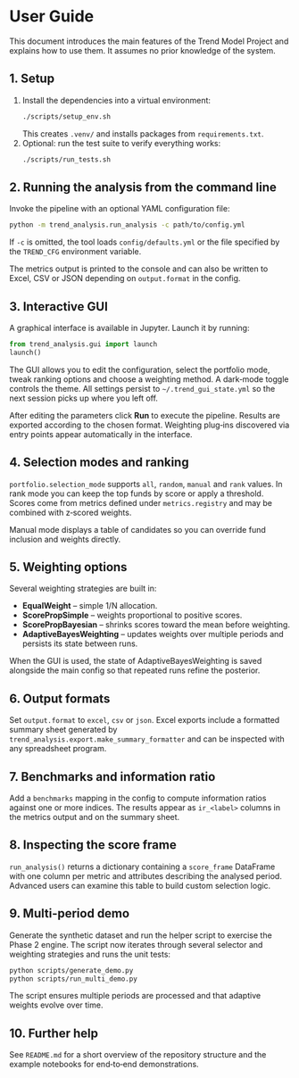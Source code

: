 # User Guide

This document introduces the main features of the Trend Model Project and explains how to use them. It assumes no prior knowledge of the system.

## 1. Setup

1. Install the dependencies into a virtual environment:
   ```bash
   ./scripts/setup_env.sh
   ```
   This creates `.venv/` and installs packages from `requirements.txt`.
2. Optional: run the test suite to verify everything works:
   ```bash
   ./scripts/run_tests.sh
   ```

## 2. Running the analysis from the command line

Invoke the pipeline with an optional YAML configuration file:
```bash
python -m trend_analysis.run_analysis -c path/to/config.yml
```
If `-c` is omitted, the tool loads `config/defaults.yml` or the file specified by the `TREND_CFG` environment variable.

The metrics output is printed to the console and can also be written to Excel, CSV or JSON depending on `output.format` in the config.

## 3. Interactive GUI

A graphical interface is available in Jupyter. Launch it by running:
```python
from trend_analysis.gui import launch
launch()
```

The GUI allows you to edit the configuration, select the portfolio mode, tweak ranking options and choose a weighting method. A dark‑mode toggle controls the theme. All settings persist to `~/.trend_gui_state.yml` so the next session picks up where you left off.

After editing the parameters click **Run** to execute the pipeline. Results are exported according to the chosen format. Weighting plug‑ins discovered via entry points appear automatically in the interface.

## 4. Selection modes and ranking

`portfolio.selection_mode` supports `all`, `random`, `manual` and `rank` values. In rank mode you can keep the top funds by score or apply a threshold. Scores come from metrics defined under `metrics.registry` and may be combined with z‑scored weights.

Manual mode displays a table of candidates so you can override fund inclusion and weights directly.

## 5. Weighting options

Several weighting strategies are built in:

- **EqualWeight** – simple 1/N allocation.
- **ScorePropSimple** – weights proportional to positive scores.
- **ScorePropBayesian** – shrinks scores toward the mean before weighting.
- **AdaptiveBayesWeighting** – updates weights over multiple periods and persists its state between runs.

When the GUI is used, the state of AdaptiveBayesWeighting is saved alongside the main config so that repeated runs refine the posterior.

## 6. Output formats

Set `output.format` to `excel`, `csv` or `json`. Excel exports include a formatted summary sheet generated by `trend_analysis.export.make_summary_formatter` and can be inspected with any spreadsheet program.

## 7. Benchmarks and information ratio

Add a `benchmarks` mapping in the config to compute information ratios against one or more indices. The results appear as `ir_<label>` columns in the metrics output and on the summary sheet.

## 8. Inspecting the score frame

`run_analysis()` returns a dictionary containing a `score_frame` DataFrame with one column per metric and attributes describing the analysed period. Advanced users can examine this table to build custom selection logic.

## 9. Multi-period demo

Generate the synthetic dataset and run the helper script to exercise the Phase 2 engine. The script now iterates through several selector and weighting strategies and runs the unit tests:

```bash
python scripts/generate_demo.py
python scripts/run_multi_demo.py
```

The script ensures multiple periods are processed and that adaptive weights evolve over time.

## 10. Further help

See `README.md` for a short overview of the repository structure and the example notebooks for end‑to‑end demonstrations.

